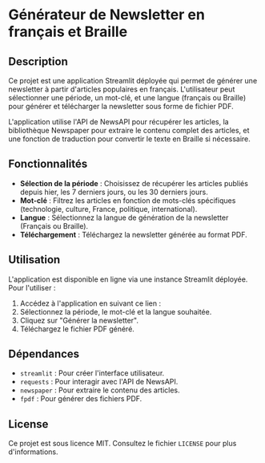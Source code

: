 # Générateur de Newsletter en français et Braille

## Description

Ce projet est une application Streamlit déployée qui permet de générer une newsletter à partir d'articles populaires en français. L'utilisateur peut sélectionner une période, un mot-clé, et une langue (français ou Braille) pour générer et télécharger la newsletter sous forme de fichier PDF.

L'application utilise l'API de NewsAPI pour récupérer les articles, la bibliothèque Newspaper pour extraire le contenu complet des articles, et une fonction de traduction pour convertir le texte en Braille si nécessaire.

## Fonctionnalités

- **Sélection de la période** : Choisissez de récupérer les articles publiés depuis hier, les 7 derniers jours, ou les 30 derniers jours.
- **Mot-clé** : Filtrez les articles en fonction de mots-clés spécifiques (technologie, culture, France, politique, international).
- **Langue** : Sélectionnez la langue de génération de la newsletter (Français ou Braille).
- **Téléchargement** : Téléchargez la newsletter générée au format PDF.

## Utilisation

L'application est disponible en ligne via une instance Streamlit déployée. Pour l'utiliser :

1. Accédez à l'application en suivant ce lien : 
2. Sélectionnez la période, le mot-clé et la langue souhaitée.
3. Cliquez sur "Générer la newsletter".
4. Téléchargez le fichier PDF généré.

## Dépendances

- `streamlit` : Pour créer l'interface utilisateur.
- `requests` : Pour interagir avec l'API de NewsAPI.
- `newspaper` : Pour extraire le contenu des articles.
- `fpdf` : Pour générer des fichiers PDF.

## License

Ce projet est sous licence MIT. Consultez le fichier `LICENSE` pour plus d'informations.

